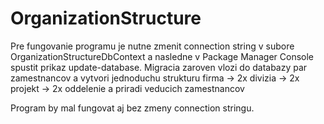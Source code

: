 # OrganizationStructure
Pre fungovanie programu je nutne zmenit connection string v subore OrganizationStructureDbContext a nasledne v Package Manager Console spustit prikaz update-database.
Migracia zaroven vlozi do databazy par zamestnancov a vytvori jednoduchu strukturu firma -> 2x divizia -> 2x projekt -> 2x oddelenie a priradi veducich zamestnancov

Program by mal fungovat aj bez zmeny connection stringu. 
